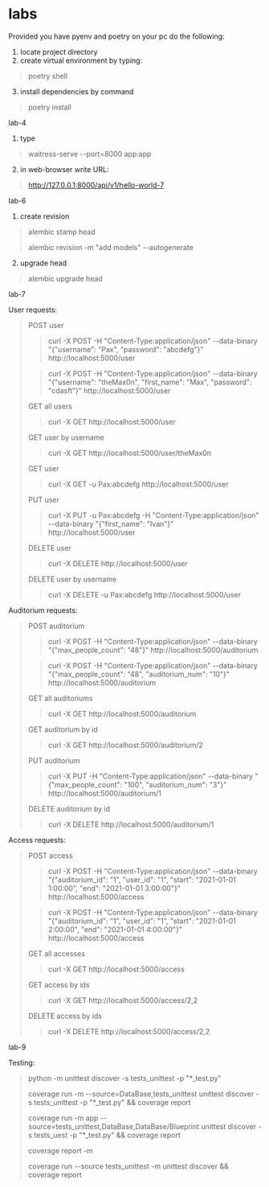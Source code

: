# labs

Provided you have pyenv and poetry on your pc do the following:

1. locate project directory
2. create virtual environment by typing:

> poetry shell

3. install dependencies by command

> poetry install

lab-4

1. type

> waitress-serve --port=8000 app:app

2. in web-browser write URL:

> http://127.0.0.1:8000/api/v1/hello-world-7

lab-6

1. create revision

> alembic stamp head
> 
> alembic revision -m "add models" --autogenerate

2. upgrade head

> alembic upgrade head

lab-7

User requests:
> POST user
>
>> curl -X POST -H "Content-Type:application/json" --data-binary "{\"username\": \"Pax\", \"password\": \"abcdefg\"}" http://localhost:5000/user
>
>> curl -X POST -H "Content-Type:application/json" --data-binary "{\"username\": \"theMax0n\", \"first_name\": \"Max\", \"password\": \"cdasft\"}" http://localhost:5000/user
>
> GET all users
>
>> curl -X GET http://localhost:5000/user
>
> GET user by username
>
>> curl -X GET http://localhost:5000/user/theMax0n
>
> GET user
>
>> curl -X GET -u Pax:abcdefg http://localhost:5000/user
>
> PUT user
>
>> curl -X PUT -u Pax:abcdefg -H "Content-Type:application/json" --data-binary "{\"first_name\": \"Ivan\"}" http://localhost:5000/user
>
> DELETE user
>
>> curl -X DELETE http://localhost:5000/user
> 
> DELETE user by username
> 
>> curl -X DELETE -u Pax:abcdefg http://localhost:5000/user

Auditorium requests:
> POST auditorium
>
>> curl -X POST -H "Content-Type:application/json" --data-binary "{\"max_people_count\": \"48\"}" http://localhost:5000/auditorium
>
>> curl -X POST -H "Content-Type:application/json" --data-binary "{\"max_people_count\": \"48\", \"auditorium_num\": \"10\"}" http://localhost:5000/auditorium
>
> GET all auditoriums
> 
>> curl -X GET http://localhost:5000/auditorium
>
> GET auditorium by id
> 
>> curl -X GET http://localhost:5000/auditorium/2
>
> PUT auditorium
>
>> curl -X PUT -H "Content-Type:application/json" --data-binary "{\"max_people_count\": \"100\", \"auditorium_num\": \"3\"}" http://localhost:5000/auditorium/1
>
> DELETE auditorium by id
>
>> curl -X DELETE http://localhost:5000/auditorium/1

Access requests:
> POST access
> 
>> curl -X POST -H "Content-Type:application/json" --data-binary "{\"auditorium_id\": \"1\", \"user_id\": \"1\", \"start\": \"2021-01-01 1:00:00\", \"end\": \"2021-01-01 3:00:00\"}" http://localhost:5000/access
> 
>> curl -X POST -H "Content-Type:application/json" --data-binary "{\"auditorium_id\": \"1\", \"user_id\": \"1\", \"start\": \"2021-01-01 2:00:00\", \"end\": \"2021-01-01 4:00:00\"}" http://localhost:5000/access
> 
> GET all accesses
> 
>> curl -X GET http://localhost:5000/access
>
> GET access by ids
> 
>> curl -X GET http://localhost:5000/access/2,2
> 
> DELETE access by ids
> 
>> curl -X DELETE http://localhost:5000/access/2,2

lab-9

Testing:

> python -m unittest discover -s tests_unittest -p "*_test.py"
> 
> coverage run -m --source=DataBase,tests_unittest unittest discover -s tests_unittest -p "*_test.py" && coverage report
> 
> 
> coverage run -m app --source=tests_unittest,DataBase,DataBase/Blueprint unittest discover -s tests_uest -p "*_test.py" && coverage report
> 
> coverage report -m
> 
> coverage run --source tests_unittest -m unittest discover && coverage report
